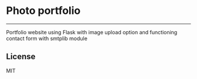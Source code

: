 # Photo portfolio
***
Portfolio website using Flask with image upload option and functioning contact form with smtplib module

## License
MIT
